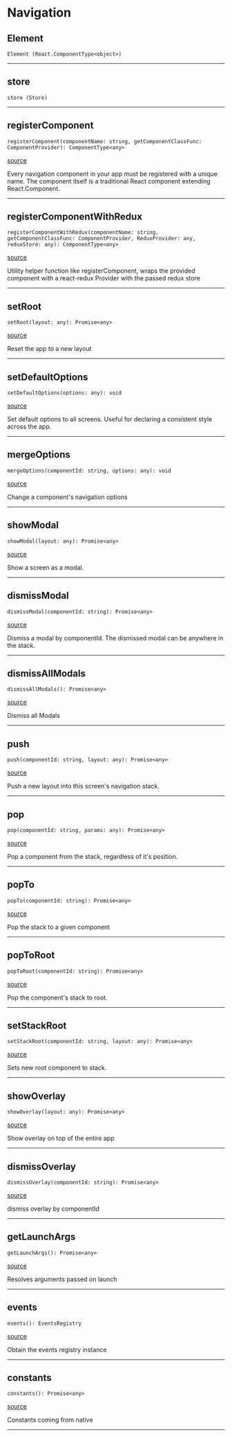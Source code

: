 # Navigation

## Element

`Element (React.ComponentType<object>)`

---
## store

`store (Store)`

---

## registerComponent

`registerComponent(componentName: string, getComponentClassFunc: ComponentProvider): ComponentType<any>`

[source](https://github.com/wix/react-native-navigation/blob/v2/lib/src/Navigation.ts#L52)

Every navigation component in your app must be registered with a unique name.
The component itself is a traditional React component extending React.Component.

---

## registerComponentWithRedux

`registerComponentWithRedux(componentName: string, getComponentClassFunc: ComponentProvider, ReduxProvider: any, reduxStore: any): ComponentType<any>`

[source](https://github.com/wix/react-native-navigation/blob/v2/lib/src/Navigation.ts#L60)

Utility helper function like registerComponent,
wraps the provided component with a react-redux Provider with the passed redux store

---

## setRoot

`setRoot(layout: any): Promise<any>`

[source](https://github.com/wix/react-native-navigation/blob/v2/lib/src/Navigation.ts#L67)

Reset the app to a new layout

---

## setDefaultOptions

`setDefaultOptions(options: any): void`

[source](https://github.com/wix/react-native-navigation/blob/v2/lib/src/Navigation.ts#L74)

Set default options to all screens. Useful for declaring a consistent style across the app.

---

## mergeOptions

`mergeOptions(componentId: string, options: any): void`

[source](https://github.com/wix/react-native-navigation/blob/v2/lib/src/Navigation.ts#L81)

Change a component's navigation options

---

## showModal

`showModal(layout: any): Promise<any>`

[source](https://github.com/wix/react-native-navigation/blob/v2/lib/src/Navigation.ts#L88)

Show a screen as a modal.

---

## dismissModal

`dismissModal(componentId: string): Promise<any>`

[source](https://github.com/wix/react-native-navigation/blob/v2/lib/src/Navigation.ts#L95)

Dismiss a modal by componentId. The dismissed modal can be anywhere in the stack.

---

## dismissAllModals

`dismissAllModals(): Promise<any>`

[source](https://github.com/wix/react-native-navigation/blob/v2/lib/src/Navigation.ts#L102)

Dismiss all Modals

---

## push

`push(componentId: string, layout: any): Promise<any>`

[source](https://github.com/wix/react-native-navigation/blob/v2/lib/src/Navigation.ts#L109)

Push a new layout into this screen's navigation stack.

---

## pop

`pop(componentId: string, params: any): Promise<any>`

[source](https://github.com/wix/react-native-navigation/blob/v2/lib/src/Navigation.ts#L116)

Pop a component from the stack, regardless of it's position.

---

## popTo

`popTo(componentId: string): Promise<any>`

[source](https://github.com/wix/react-native-navigation/blob/v2/lib/src/Navigation.ts#L123)

Pop the stack to a given component

---

## popToRoot

`popToRoot(componentId: string): Promise<any>`

[source](https://github.com/wix/react-native-navigation/blob/v2/lib/src/Navigation.ts#L130)

Pop the component's stack to root.

---

## setStackRoot

`setStackRoot(componentId: string, layout: any): Promise<any>`

[source](https://github.com/wix/react-native-navigation/blob/v2/lib/src/Navigation.ts#L137)

Sets new root component to stack.

---

## showOverlay

`showOverlay(layout: any): Promise<any>`

[source](https://github.com/wix/react-native-navigation/blob/v2/lib/src/Navigation.ts#L144)

Show overlay on top of the entire app

---

## dismissOverlay

`dismissOverlay(componentId: string): Promise<any>`

[source](https://github.com/wix/react-native-navigation/blob/v2/lib/src/Navigation.ts#L151)

dismiss overlay by componentId

---

## getLaunchArgs

`getLaunchArgs(): Promise<any>`

[source](https://github.com/wix/react-native-navigation/blob/v2/lib/src/Navigation.ts#L158)

Resolves arguments passed on launch

---

## events

`events(): EventsRegistry`

[source](https://github.com/wix/react-native-navigation/blob/v2/lib/src/Navigation.ts#L165)

Obtain the events registry instance

---

## constants

`constants(): Promise<any>`

[source](https://github.com/wix/react-native-navigation/blob/v2/lib/src/Navigation.ts#L172)

Constants coming from native

---


